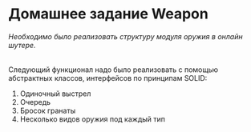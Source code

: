 # Домашнее задание Weapon
######  Необходимо было реализовать структуру модуля оружия в онлайн шутере.
  Следующий функционал надо было реализовать с помощью абстрактных классов, интерфейсов по принципам SOLID:
  1. Одиночный выстрел
  2. Очередь
  3. Бросок гранаты
  4. Несколько видов оружия под каждый тип
